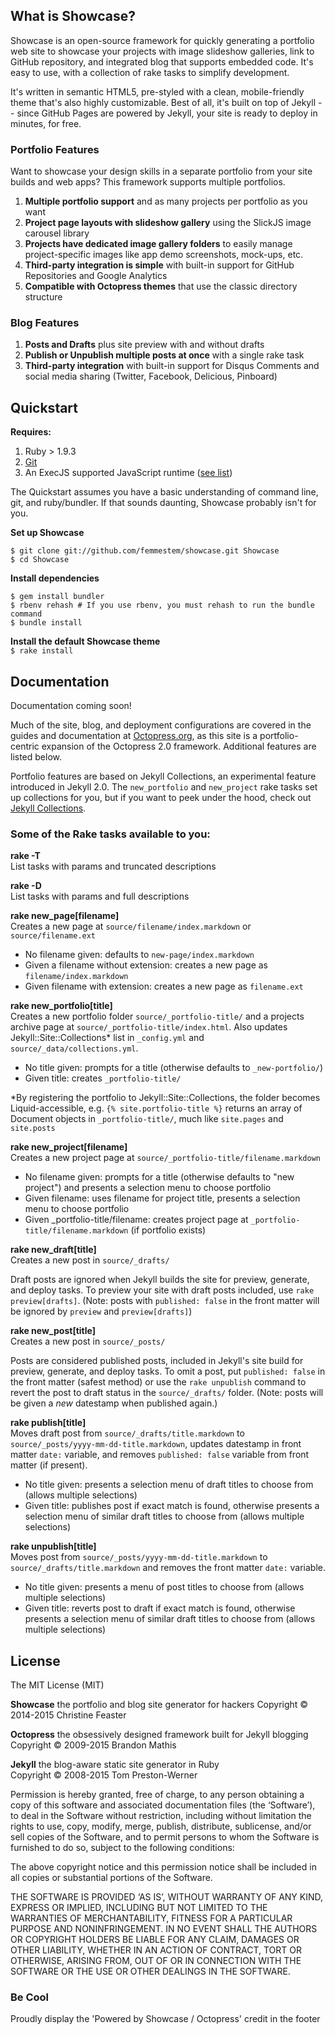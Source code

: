 ## What is Showcase?
Showcase is an open-source framework for quickly generating a portfolio web site to showcase your projects with image slideshow galleries, link to GitHub repository, and integrated blog that supports embedded code. It's easy to use, with a collection of rake tasks to simplify development.

It's written in semantic HTML5, pre-styled with a clean, mobile-friendly theme that's also highly customizable. Best of all, it's built on top of Jekyll -- since GitHub Pages are powered by Jekyll, your site is ready to deploy in minutes, for free.


### Portfolio Features
Want to showcase your design skills in a separate portfolio from your site builds and web apps? This framework supports multiple portfolios.

1. **Multiple portfolio support** and as many projects per portfolio as you want
2. **Project page layouts with slideshow gallery** using the SlickJS image carousel library
3. **Projects have dedicated image gallery folders** to easily manage project-specific images like app demo screenshots, mock-ups, etc.
4. **Third-party integration is simple** with built-in support for GitHub Repositories and Google Analytics
5. **Compatible with Octopress themes** that use the classic directory structure

### Blog Features
1. **Posts and Drafts** plus site preview with and without drafts
2. **Publish or Unpublish multiple posts at once** with a single rake task
3. **Third-party integration** with built-in support for Disqus Comments and social media sharing (Twitter, Facebook, Delicious, Pinboard)

## Quickstart

**Requires:**

1. Ruby > 1.9.3
2. [Git](http://git-scm.com/)
3. An ExecJS supported JavaScript runtime ([see list](https://github.com/sstephenson/execjs))

The Quickstart assumes you have a basic understanding of command line, git, and ruby/bundler. If that sounds daunting, Showcase probably isn't for you.

**Set up Showcase**  
```
$ git clone git://github.com/femmestem/showcase.git Showcase
$ cd Showcase
```

**Install dependencies**  
```
$ gem install bundler
$ rbenv rehash # If you use rbenv, you must rehash to run the bundle command
$ bundle install
```

**Install the default Showcase theme**  
`$ rake install`

## Documentation
Documentation coming soon!

Much of the site, blog, and deployment configurations are covered in the guides and documentation at [Octopress.org](http://octopress.org/docs), as this site is a portfolio-centric expansion of the Octopress 2.0 framework. Additional features are listed below.

Portfolio features are based on Jekyll Collections, an experimental feature introduced in Jekyll 2.0. The `new_portfolio` and `new_project` rake tasks set up collections for you, but if you want to peek under the hood, check out [Jekyll Collections](http://jekyllrb.com/docs/collections/).

### Some of the Rake tasks available to you:

**rake -T**  
List tasks with params and truncated descriptions

**rake -D**  
List tasks with params and full descriptions

**rake new_page[filename]**  
Creates a new page at `source/filename/index.markdown` or `source/filename.ext`

- No filename given: defaults to `new-page/index.markdown`
- Given a filename without extension: creates a new page as `filename/index.markdown`
- Given filename with extension: creates a new page as `filename.ext`

**rake new_portfolio[title]**  
Creates a new portfolio folder `source/_portfolio-title/` and a projects archive page at `source/_portfolio-title/index.html`. Also updates Jekyll::Site::Collections* list in `_config.yml` and `source/_data/collections.yml`.

- No title given: prompts for a title (otherwise defaults to `_new-portfolio/`)
- Given title: creates `_portfolio-title/`

*By registering the portfolio to Jekyll::Site::Collections, the folder becomes Liquid-accessible, e.g. `{% site.portfolio-title %}` returns an array of Document objects in `_portfolio-title/`, much like `site.pages` and `site.posts`

**rake new_project[filename]**  
Creates a new project page at `source/_portfolio-title/filename.markdown`

- No filename given: prompts for a title (otherwise defaults to "new project") and presents a selection menu to choose portfolio
- Given filename: uses filename for project title, presents a selection menu to choose portfolio
- Given _portfolio-title/filename: creates project page at `_portfolio-title/filename.markdown` (if portfolio exists)

**rake new_draft[title]**  
Creates a new post in `source/_drafts/`

Draft posts are ignored when Jekyll builds the site for preview, generate, and deploy tasks. To preview your site with draft posts included, use `rake preview[drafts]`. (Note: posts with `published: false` in the front matter will be ignored by `preview` and `preview[drafts]`)

**rake new_post[title]**  
Creates a new post in `source/_posts/`

Posts are considered published posts, included in Jekyll's site build for preview, generate, and deploy tasks. To omit a post, put `published: false` in the front matter (safest method) or use the `rake unpublish` command to revert the post to draft status in the `source/_drafts/` folder. (Note: posts will be given a _new_ datestamp when published again.)

**rake publish[title]**  
Moves draft post from `source/_drafts/title.markdown` to `source/_posts/yyyy-mm-dd-title.markdown`, updates datestamp in front matter `date:` variable, and removes `published: false` variable from front matter (if present).

- No title given: presents a selection menu of draft titles to choose from (allows multiple selections)
- Given title: publishes post if exact match is found, otherwise presents a selection menu of similar draft titles to choose from (allows multiple selections)

**rake unpublish[title]**  
Moves post from `source/_posts/yyyy-mm-dd-title.markdown` to `source/_drafts/title.markdown` and removes the front matter `date:` variable. 

- No title given: presents a menu of post titles to choose from (allows multiple selections)
- Given title: reverts post to draft if exact match is found, otherwise presents a selection menu of similar draft titles to choose from (allows multiple selections)


## License
The MIT License (MIT)

**Showcase** the portfolio and blog site generator for hackers 
Copyright © 2014-2015 Christine Feaster

**Octopress** the obsessively designed framework built for Jekyll blogging  
Copyright © 2009-2015 Brandon Mathis

**Jekyll** the blog-aware static site generator in Ruby  
Copyright © 2008-2015 Tom Preston-Werner


Permission is hereby granted, free of charge, to any person obtaining a copy of this software and associated documentation files (the ‘Software’), to deal in the Software without restriction, including without limitation the rights to use, copy, modify, merge, publish, distribute, sublicense, and/or sell copies of the Software, and to permit persons to whom the Software is furnished to do so, subject to the following conditions:

The above copyright notice and this permission notice shall be included in all copies or substantial portions of the Software.

THE SOFTWARE IS PROVIDED ‘AS IS’, WITHOUT WARRANTY OF ANY KIND, EXPRESS OR IMPLIED, INCLUDING BUT NOT LIMITED TO THE WARRANTIES OF MERCHANTABILITY, FITNESS FOR A PARTICULAR PURPOSE AND NONINFRINGEMENT. IN NO EVENT SHALL THE AUTHORS OR COPYRIGHT HOLDERS BE LIABLE FOR ANY CLAIM, DAMAGES OR OTHER LIABILITY, WHETHER IN AN ACTION OF CONTRACT, TORT OR OTHERWISE, ARISING FROM, OUT OF OR IN CONNECTION WITH THE SOFTWARE OR THE USE OR OTHER DEALINGS IN THE SOFTWARE.

### Be Cool
Proudly display the 'Powered by Showcase / Octopress' credit in the footer
